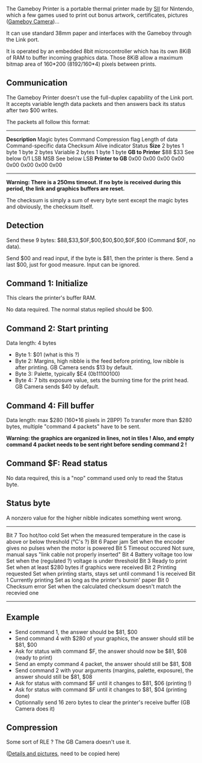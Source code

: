The Gameboy Printer is a portable thermal printer made by
[SII](http://www.sii.co.jp) for Nintendo, which a few games used to
print out bonus artwork, certificates, pictures ([Gameboy
Camera](Gameboy_Camera "wikilink"))\...

It can use standard 38mm paper and interfaces with the Gameboy through
the Link port.

It is operated by an embedded 8bit microcontroller which has its own
8KiB of RAM to buffer incoming graphics data. Those 8KiB allow a maximum
bitmap area of 160\*200 (8192/160\*4) pixels between prints.

Communication
-------------

The Gameboy Printer doesn\'t use the full-duplex capability of the Link
port. It accepts variable length data packets and then answers back its
status after two \$00 writes.

The packets all follow this format:

  ------------------- ------------- --------- ------------------ ---------------- ----------------------- ---------- ----------------- --------
  **Description**     Magic bytes   Command   Compression flag   Length of data   Command-specific data   Checksum   Alive indicator   Status
  **Size**            2 bytes       1 byte    1 byte             2 bytes          Variable                2 bytes    1 byte            1 byte
  **GB to Printer**   \$88          \$33      See below          0/1              LSB                     MSB        See below         LSB
  **Printer to GB**   0x00          0x00      0x00               0x00             0x00                    0x00       0x00              0x00
  ------------------- ------------- --------- ------------------ ---------------- ----------------------- ---------- ----------------- --------

**Warning: There is a 250ms timeout. If no byte is received during this
period, the link and graphics buffers are reset.**

The checksum is simply a sum of every byte sent except the magic bytes
and obviously, the checksum itself.

Detection
---------

Send these 9 bytes: \$88,\$33,\$0F,\$00,\$00,\$00,\$0F,\$00 (Command
\$0F, no data).

Send \$00 and read input, if the byte is \$81, then the printer is
there. Send a last \$00, just for good measure. Input can be ignored.

Command 1: Initialize
---------------------

This clears the printer\'s buffer RAM.

No data required. The normal status replied should be \$00.

Command 2: Start printing
-------------------------

Data length: 4 bytes

-   Byte 1: \$01 (what is this ?)
-   Byte 2: Margins, high nibble is the feed before printing, low nibble
    is after printing. GB Camera sends \$13 by default.
-   Byte 3: Palette, typically \$E4 (0b11100100)
-   Byte 4: 7 bits exposure value, sets the burning time for the print
    head. GB Camera sends \$40 by default.

Command 4: Fill buffer
----------------------

Data length: max \$280 (160\*16 pixels in 2BPP) To transfer more than
\$280 bytes, multiple \"command 4 packets\" have to be sent.

**Warning: the graphics are organized in lines, not in tiles ! Also, and
empty command 4 packet needs to be sent right before sending command 2
!**

Command \$F: Read status
------------------------

No data required, this is a \"nop\" command used only to read the Status
byte.

Status byte
-----------

A nonzero value for the higher nibble indicates something went wrong.

  ------- ------------------------- -------------------------------------------------------------------------------------
  Bit 7   Too hot/too cold          Set when the measured temperature in the case is above or below threshold (°C\'s ?)
  Bit 6   Paper jam                 Set when the encoder gives no pulses when the motor is powered
  Bit 5   Timeout occured           Not sure, manual says \"link cable not properly inserted\"
  Bit 4   Battery voltage too low   Set when the (regulated ?) voltage is under threshold
  Bit 3   Ready to print            Set when at least \$280 bytes if graphics were received
  Bit 2   Printing requested        Set when printing starts, stays set until command 1 is received
  Bit 1   Currently printing        Set as long as the printer\'s burnin\' paper
  Bit 0   Checksum error            Set when the calculated checksum doesn\'t match the recevied one
  ------- ------------------------- -------------------------------------------------------------------------------------

Example
-------

-   Send command 1, the answer should be \$81, \$00
-   Send command 4 with \$280 of your graphics, the answer should still
    be \$81, \$00
-   Ask for status with command \$F, the answer should now be \$81, \$08
    (ready to print)
-   Send an empty command 4 packet, the answer should still be \$81,
    \$08
-   Send command 2 with your arguments (margins, palette, exposure), the
    answer should still be \$81, \$08
-   Ask for status with command \$F until it changes to \$81, \$06
    (printing !)
-   Ask for status with command \$F until it changes to \$81, \$04
    (printing done)
-   Optionnally send 16 zero bytes to clear the printer\'s receive
    buffer (GB Camera does it)

Compression
-----------

Some sort of RLE ? The GB Camera doesn\'t use it.

([Details and pictures](http://furrtek.free.fr/?a=gbprinter&i=2), need
to be copied here)

